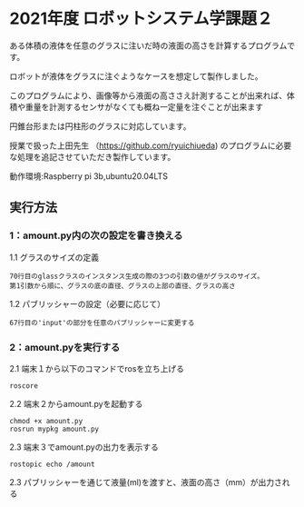 # 2021年度 ロボットシステム学課題２

ある体積の液体を任意のグラスに注いだ時の液面の高さを計算するプログラムです。

ロボットが液体をグラスに注ぐようなケースを想定して製作しました。

このプログラムにより、画像等から液面の高ささえ計測することが出来れば、体積や重量を計測するセンサがなくても概ね一定量を注ぐことが出来ます

円錐台形または円柱形のグラスに対応しています。



授業で扱った上田先生 （https://github.com/ryuichiueda) のプログラムに必要な処理を追記させていただき製作しています。

動作環境:Raspberry pi 3b,ubuntu20.04LTS




## 実行方法

### 1：amount.py内の次の設定を書き換える

  1.1 グラスのサイズの定義
  
    70行目のglassクラスのインスタンス生成の際の3つの引数の値がグラスのサイズ。
    第1引数から順に、グラスの底の直径、グラスの上部の直径、グラスの高さ
    
  1.2 パブリッシャーの設定（必要に応じて）
  
    67行目の'input'の部分を任意のパブリッシャーに変更する
    
    
### 2：amount.pyを実行する

  2.1 端末１から以下のコマンドでrosを立ち上げる
  ```
  roscore
  ```
  
  2.2 端末２からamount.pyを起動する
  ```
  chmod +x amount.py
  rosrun mypkg amount.py
  ```
  
  2.3 端末３でamount.pyの出力を表示する
  ```
  rostopic echo /amount
  ```
  
  2.3 パブリッシャーを通じて液量(ml)を渡すと、液面の高さ（mm）が出力される
  
  
